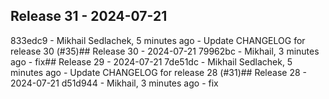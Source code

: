 ## Release 31 - 2024-07-21
833edc9 - Mikhail Sedlachek, 5 minutes ago - Update CHANGELOG for release 30 (#35)## Release 30 - 2024-07-21
79962bc - Mikhail, 3 minutes ago - fix## Release 29 - 2024-07-21
7de51dc - Mikhail Sedlachek, 5 minutes ago - Update CHANGELOG for release 28 (#31)## Release 28 - 2024-07-21
d51d944 - Mikhail, 3 minutes ago - fix